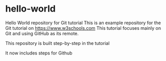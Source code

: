 # hello-world
Hello World repository for Git tutorial
This is an example repository for the Git tutorial on https://www.w3schools.com
This tutorial focuses mainly on Git and using GitHub as its remote.


This repository is built step-by-step in the tutorial

It now includes steps for Github
